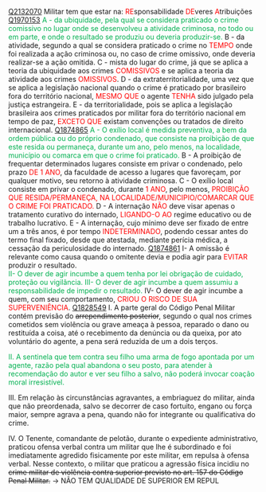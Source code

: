 [Q2132070](https://www.qconcursos.com/questoes-militares/questoes/39271be9-e5)
Militar tem que estar na:
<span style="color:rgb(255, 0, 0)">RE</span>sponsabilidade
<span style="color:rgb(255, 0, 0)">DE</span>veres
<span style="color:rgb(255, 0, 0)">A</span>tribuições 
[Q1970153](https://www.qconcursos.com/questoes-militares/questoes/282a7933-48)
<span style="color:rgb(0, 176, 80)">A - da ubiquidade, pela qual se considera praticado o crime comissivo no lugar onde se desenvolveu a atividade criminosa, no todo ou em parte, e onde o resultado se produziu ou deveria produzir-se. </span>
B - da atividade, segundo a qual se considera praticado o crime no <span style="color:rgb(255, 0, 0)">TEMPO</span> onde foi realizada a ação criminosa ou, no caso de crime omissivo, onde deveria realizar-se a ação omitida. 
C - mista do lugar do crime, já que se aplica a teoria da ubiquidade aos crimes <span style="color:rgb(255, 0, 0)">COMISSIVOS</span> e se aplica a teoria da atividade aos crimes <span style="color:rgb(255, 0, 0)">OMISSIVOS</span>.
D - da extraterritorialidade, uma vez que se aplica a legislação nacional quando o crime é praticado por brasileiro fora do território nacional, <span style="color:rgb(255, 0, 0)">MESMO QUE</span> o agente <span style="color:rgb(255, 0, 0)">TENHA</span> sido julgado pela justiça estrangeira.
E - da territorialidade, pois se aplica a legislação brasileira aos crimes praticados por militar fora do território nacional em tempo de paz, <span style="color:rgb(255, 0, 0)">EXCETO QUE</span> existam convenções ou tratados de direito internacional.
[Q1874865](https://www.qconcursos.com/questoes-militares/questoes/58d242a0-95)
<span style="color:rgb(0, 176, 80)">A - O exílio local é medida preventiva, a bem da ordem pública ou do próprio condenado, que consiste na proibição de que este resida ou permaneça, durante um ano, pelo menos, na localidade, município ou comarca em que o crime foi praticado.</span>
B - A proibição de frequentar determinados lugares consiste em privar o condenado, pelo prazo <span style="color:rgb(255, 0, 0)">DE 1  ANO</span>, da faculdade de acesso a lugares que favoreçam, por qualquer motivo, seu retorno à atividade criminosa.
C - O exílio local consiste em privar o condenado, durante <span style="color:rgb(255, 0, 0)">1 ANO</span>, pelo menos, <span style="color:rgb(255, 0, 0)">PROIBIÇÃO QUE RESIDA/PERMANEÇA, NA LOCALIDADE/MUNICIPIO/COMARCAR QUE O CRIME FOI PRATICADO.</span>
D - A internação <span style="color:rgb(255, 0, 0)">NÃO</span> deve visar apenas o tratamento curativo do internado, <span style="color:rgb(255, 0, 0)">LIGANDO-O AO</span>  regime educativo ou de trabalho lucrativo.
E - A internação, cujo mínimo deve ser fixado de entre um a três anos, é por tempo <span style="color:rgb(255, 0, 0)">INDETERMINADO</span>, podendo cessar antes do termo final fixado, desde que atestada, mediante perícia médica, a cessação da periculosidade do internado.
[Q1874861](https://www.qconcursos.com/questoes-militares/questoes/58c48500-95)
I- A omissão é relevante como causa quando o omitente devia e podia agir para <span style="color:rgb(255, 0, 0)">EVITAR</span> produzir o resultado.  
<span style="color:rgb(0, 176, 80)">II- O dever de agir incumbe a quem tenha por lei obrigação de cuidado, proteção ou vigilância.  </span>
<span style="color:rgb(0, 176, 80)">III- O dever de agir incumbe a quem assumiu a responsabilidade de impedir o resultado.  </span>
IV- O dever de agir incumbe a quem, com seu comportamento, <span style="color:rgb(255, 0, 0)">CRIOU O RISCO DE SUA SUPERVENIÊNCIA</span>.
[Q1828549](https://www.qconcursos.com/questoes-militares/questoes/e4bf6280-2a)
I. A parte geral do Código Penal Militar contém previsão do ~~arrependimento posterior~~, segundo o qual nos crimes cometidos sem violência ou grave ameaça à pessoa, reparado o dano ou restituída a coisa, até o recebimento da denúncia ou da queixa, por ato voluntário do agente, a pena será reduzida de um a dois terços.  
  
<span style="color:rgb(0, 176, 80)">II. A sentinela que tem contra seu filho uma arma de fogo apontada por um agente, razão pela qual abandona o seu posto, para atender à recomendação do autor e ver seu filho a salvo, não poderá invocar coação moral irresistível.  </span>
  
III. Em relação às circunstâncias agravantes, a embriaguez do militar, ainda que não preordenada, salvo se decorrer de caso fortuito, engano ou força maior, sempre agrava a pena, quando não for integrante ou qualificativa do crime.  
  
IV. O Tenente, comandante de pelotão, durante o expediente administrativo, praticou ofensa verbal contra um militar que lhe é subordinado e foi imediatamente agredido fisicamente por este militar, em repulsa à ofensa verbal. Nesse contexto, o militar que praticou a agressão física incidiu no ~~crime militar de violência contra superior previsto no art. 157 do Código Penal Militar.~~ -> NÃO TEM QUALIDADE DE SUPERIOR EM REPUL
